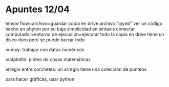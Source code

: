 # Apuntes 12/04


tensor flow=archivo=guardar copia en drive archivo "ipynb" ver un código hecho en phyton por su baja simplicidad en sintaxis 
conectar computador=entorno de ejecución=ejecutar todo
la copia en drive tiene un disco duro pero se puede borrar todo

numpy: trabajar con datos numéricos 

matplotlib: ploteo de cosas matemáticas

arreglo entre corchetes: un arreglo tiene una colección de punteos

para hacer gráficas, usar python 
